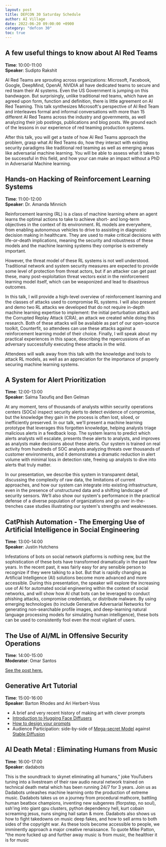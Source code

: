 ```yaml
---
layout: post
title: DEFCON 30 Saturday Schedule
author: AI Village
date: 2022-06-20 09:00:00 +0900
category: "defcon 30"
toc: true
---
```


## A few useful things to know about AI Red Teams

**Time**: 10:00-11:00 \
**Speaker**: Sudipto Rakshit 

AI Red Teams are sprouting across organizations: Microsoft, Facebook, Google, DeepMind, OpenAI, NVIDIA all have dedicated teams to secure and red team their AI systems. Even the US Government is jumping on this bandwagon. But surprisingly, unlike traditional red teams, which have an agreed upon form, function and definition, there is little agreement on AI Red Teaming. This talk synthesizes Microsoft's perspective of AI Red Team and interleaves formal and informal conversations with more than 15 different AI Red Teams across the industry and governments, as well analyzing their job postings, publications and blog posts. We ground each of the lessons in our experience of red teaming production systems.

After this talk, you will get a taste of how AI Red Teams approach the problem, grasp what AI Red Teams do, how they interact with existing security paradigms like traditional red teaming as well as emerging areas like adversarial machine learning. You will be able to assess what it takes to be successful in this field, and how your can make an impact without a PhD in Adversarial Machine learning.

## Hands-on Hacking of Reinforcement Learning Systems

**Time**: 11:00-12:00 \
**Speaker**: Dr. Amanda Minnich 

Reinforcement learning (RL) is a class of machine learning where an agent learns the optimal actions to take to achieve short- and long-term objectives in the context of its environment. RL models are everywhere, from enabling autonomous vehicles to drive to assisting in diagnostic decision making in healthcare. They are used to make critical decisions with life-or-death implications, meaning the security and robustness of these models and the machine learning systems they comprise is extremely important.

However, the threat model of these RL systems is not well understood. Traditional network and system security measures are expected to provide some level of protection from threat actors, but if an attacker can get past these, many post-exploitation threat vectors exist in the reinforcement learning model itself, which can be weaponized and lead to disastrous outcomes.

In this talk, I will provide a high-level overview of reinforcement learning and the classes of attacks used to compromise RL systems. I will also present and demo two RL attacks we developed that do not require in-depth machine learning expertise to implement: the initial perturbation attack and the Corrupted Replay Attack (CRA), an attack we created while doing this research. Both of these attacks will be available as part of our open-source toolkit, Counterfit, so attendees can use these attacks against a reinforcement learning model of their choice. Finally, I will speak about my practical experiences in this space, describing the repercussions of an adversary successfully executing these attacks in the wild.

Attendees will walk away from this talk with the knowledge and tools to attack RL models, as well as an appreciation for the importance of properly securing machine learning systems.

## A System for Alert Prioritization

**Time**: 12:00-13:00 \
**Speaker**: Salma Taoufiq and Ben Gelman

At any moment, tens of thousands of analysts within security operations centers (SOCs) inspect security alerts to detect evidence of compromise, but the knowledge they gain in the process is often lost, siloed, or inefficiently preserved. In our talk, we'll present a machine learning prototype that leverages this forgotten knowledge, helping analysts triage malicious alerts in a feedback loop. The system learns to predict which alerts analysts will escalate, presents these alerts to analysts, and improves as analysts make decisions about these alerts. Our system is trained on real activity from hundreds of SOC analysts analyzing threats over thousands of customer environments, and it demonstrates a dramatic reduction in alert volume with minimal loss in detection rate, freeing up analysts to dive into alerts that truly matter.

In our presentation, we describe this system in transparent detail, discussing the complexity of raw data, the limitations of current approaches, and how our system can integrate into existing infrastructure, even in the presence of unstructured data and a shifting landscape of security sensors. We’ll also show our system's performance in the practical defense of a diverse population of organizations and go over in-the-trenches case studies illustrating our system's strengths and weaknesses.

## CatPhish Automation - The Emerging Use of Artificial Intelligence in Social Engineering

**Time**: 13:00-14:00 \
**Speaker**: Justin Hutchens

Infestations of bots on social network platforms is nothing new, but the sophistication of these bots have transformed dramatically in the past few years. In the recent past, it was fairly easy for any sensible person to recognize if they were talking to a bot. But that is rapidly changing as Artificial Intelligence (AI) solutions become more advanced and more accessible. During this presentation, the speaker will explore the increasing use of AI for automated social engineering within the context of social networks, and will show how AI chat bots can be leveraged to conduct phishing attacks, compromise credentials, or distribute malware. By using emerging technologies (to include Generative Adversarial Networks for generating non-searchable profile images, and deep-learning natural language processing models for simulating human intelligence), these bots can be used to consistently fool even the most vigilant of users.

## The Use of AI/ML in Offensive Security Operations

**Time**: 14:00-15:00 \
**Moderator**: Omar Santos

<a href="{% post_url 2022-08-08-aiv-rtv-panel  %}"> See the post here. </a>

## Generative Art Tutorial

**Time**: 15:00-16:00 \
**Speaker**: Barton Rhodes and Ari Herbert-Voss
- A brief and very recent history of making art with clever prompts
- [Introduction to Hugging Face Diffusers](https://colab.research.google.com/github/huggingface/notebooks/blob/main/diffusers/diffusers_intro.ipynb#scrollTo=6exNXjaejtJ-)
- [How to design your prompts](https://dallery.gallery/the-dalle-2-prompt-book/)
- Audience Participation: side-by-side of [Mega-secret Model]() against [Stable Diffusion](https://proximacentaurib.notion.site/e2537cbf42c34b7e9a9a4126f81dfd0d?v=7b4a3c03fb654045be324eb71acc57e6)

## AI Death Metal : Eliminating Humans from Music

**Time**: 16:00-17:00 \
**Speaker**: dadabots

This is the soundtrack to skynet eliminating all humans," joke YouTubers tuning into a livestream of their raw audio neural network trained on technical death metal which has been running 24/7 for 3 years. Join us as Dadabots unleashes machine learning onto the production of extreme music. Dadabots takes us on a journey from procedural mathcore, battling human beatbox champions, inventing new subgenres (florpstep, no soul), ssh'ing into giant gpu clusters, python dependency hell, kurt cobain screaming jesus, nuns singing hail satan & more. Dadabots also shows us how to fight takedowns on music deep fakes, and how to sell arms to both sides of the copyright war. As these tools become accessible to people, we imminently approach a major creative renaissance. To quote Mike Patton, "the more fucked up and further away music is from music, the healthier it is for music

